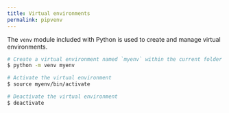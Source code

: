 ```yaml
---
title: Virtual environments
permalink: pipvenv
---
```


The `venv` module included with Python is used to create and manage virtual environments.

```bash
# Create a virtual environment named `myenv` within the current folder
$ python -m venv myenv

# Activate the virtual environment
$ source myenv/bin/activate

# Deactivate the virtual environment
$ deactivate
```
